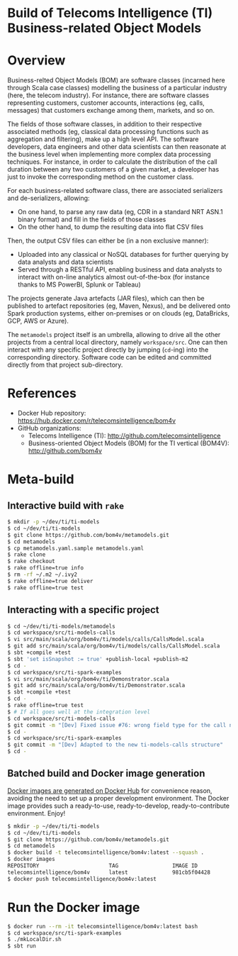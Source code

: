 Build of Telecoms Intelligence (TI) Business-related Object Models
==================================================================

# Overview
Business-relted Object Models (BOM) are software classes (incarned here
through Scala case classes) modelling the business of a particular industry
(here, the telecom industry). For instance, there are software classes
representing customers, customer accounts, interactions (eg, calls,
messages) that customers exchange among them, markets, and so on.

The fields of those software classes, in addition to their respective
associated methods (eg, classical data processing functions such as aggregation
and filtering), make up a high level API. The software
developers, data engineers and other data scientists can then reasonate
at the business level when implementing more complex data processing
techniques. For instance, in order to calculate the distribution of
the call duration between any two customers of a given market,
a developer has just to invoke the corresponding method on the customer
class.

For each business-related software class, there are associated serializers
and de-serializers, allowing:
* On one hand, to parse any raw data (eg, CDR in a standard
NRT ASN.1 binary format) and fill in the fields of those classes
* On the other hand, to dump the resulting data into flat CSV files

Then, the output CSV files can either be (in a non exclusive manner):
* Uploaded into any classical or NoSQL databases for further querying
by data analysts and data scientists
* Served through a RESTful API, enabling business and data analysts
to interact with on-line analytics almost out-of-the-box (for instance
thanks to MS PowerBI, Splunk or Tableau)

The projects generate Java artefacts (JAR files), which can then be
published to artefact repositories (eg, Maven, Nexus), and be delivered
onto Spark production systems, either on-premises or on clouds (eg,
DataBricks, GCP, AWS or Azure).

The ``metamodels`` project itself is an umbrella, allowing to drive all
the other projects from a central local directory, namely ``workspace/src``.
One can then interact with any specific project directly by jumping
(``cd``-ing) into the corresponding directory. Software code can be edited
and committed directly from that project sub-directory.

# References
* Docker Hub repository: https://hub.docker.com/r/telecomsintelligence/bom4v
* GitHub organizations:
  * Telecoms Intelligence (TI): http://github.com/telecomsintelligence
  * Business-oriented Object Models (BOM) for the TI vertical (BOM4V): http://github.com/bom4v

# Meta-build
## Interactive build with ``rake``
```bash
$ mkdir -p ~/dev/ti/ti-models
$ cd ~/dev/ti/ti-models
$ git clone https://github.com/bom4v/metamodels.git
$ cd metamodels
$ cp metamodels.yaml.sample metamodels.yaml
$ rake clone
$ rake checkout
$ rake offline=true info
$ rm -rf ~/.m2 ~/.ivy2
$ rake offline=true deliver
$ rake offline=true test
```

## Interacting with a specific project
```bash
$ cd ~/dev/ti/ti-models/metamodels
$ cd workspace/src/ti-models-calls
$ vi src/main/scala/org/bom4v/ti/models/calls/CallsModel.scala
$ git add src/main/scala/org/bom4v/ti/models/calls/CallsModel.scala
$ sbt +compile +test
$ sbt 'set isSnapshot := true' +publish-local +publish-m2
$ cd -
$ cd workspace/src/ti-spark-examples
$ vi src/main/scala/org/bom4v/ti/Demonstrator.scala
$ git add src/main/scala/org/bom4v/ti/Demonstrator.scala
$ sbt +compile +test
$ cd -
$ rake offline=true test
$ # If all goes well at the integration level
$ cd workspace/src/ti-models-calls
$ git commit -m "[Dev] Fixed issue #76: wrong field type for the call number"
$ cd -
$ cd workspace/src/ti-spark-examples
$ git commit -m "[Dev] Adapted to the new ti-models-calls structure"
$ cd -
```

## Batched build and Docker image generation
[Docker images are generated on Docker Hub](https://hub.docker.com/r/telecomsintelligence/bom4v/) for convenience reason,
avoiding the need to set up a proper development environment. The Docker image provides such a ready-to-use,
ready-to-develop, ready-to-contribute environment. Enjoy!
```bash
$ mkdir -p ~/dev/ti/ti-models
$ cd ~/dev/ti/ti-models
$ git clone https://github.com/bom4v/metamodels.git
$ cd metamodels
$ docker build -t telecomsintelligence/bom4v:latest --squash .
$ docker images
REPOSITORY                      TAG                 IMAGE ID            CREATED             SIZE
telecomsintelligence/bom4v      latest              981cb5f04428        20 seconds ago      1.3GB
$ docker push telecomsintelligence/bom4v:latest
```


# Run the Docker image
```bash
$ docker run --rm -it telecomsintelligence/bom4v:latest bash
$ cd workspace/src/ti-spark-examples
$ ./mkLocalDir.sh
$ sbt run
```


